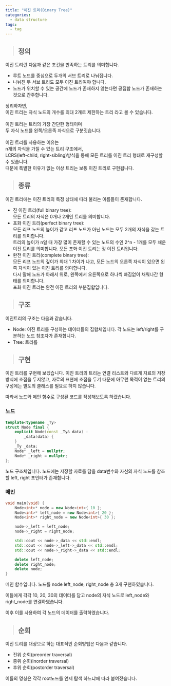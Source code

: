 ```yaml
---
title: "이진 트리(Binary Tree)"
categories:
  - data structure
tags:
  - tag
---
```

> ## 정의

이진 트리란 다음과 같은 조건을 만족하는 트리를 의미합니다.
- 루트 노드를 중심으로 두개의 서브 트리로 나눠집니다.
- 나눠진 두 서브 트리도 모두 이진 트리여야 합니다.
- 노드가 위치할 수 있는 공간에 노드가 존재하지 않는다면 공집합 노드가 존재하는 것으로 간주합니다.

정리하자면,<br>
이진 트리는 자식 노드의 개수를 최대 2개로 제한하는 트리 라고 볼 수 있습니다.<br>
<br>
이진 트리는 트리의 가장 간단한 형태이며<br>
두 자식 노드를 왼쪽/오른족 자식으로 구분짓습니다.<br>
<br>
이진 트리를 사용하는 이유는<br>
n개의 자식을 가질 수 있는 트리 구조에서,<br>
LCRS(left-child, right-sibling)방식을 통해 모든 트리를 이진 트리 형태로 재구성할 수 있습니다.<br>
때문에 특별한 이유가 없는 이상 트리는 보통 이진 트리로 구현됩니다.
> ## 종류

이진 트리에는 이진 트리의 특정 상태에 따라 불리는 이름들이 존재합니다.
- 진 이진 트리(full binary tree):<br>
모든 트리의 자식은 0개나 2개인 트리를 의미합니다.
- 포화 이진 트리(perfect binary tree):<br>
모든 리프 노드의 높이가 같고 리프 노드가 아닌 노드는 모두 2개의 자식을 갖는 트리를 의미합니다.<br>
트리의 높이가 n일 때 가장 많이 존재할 수 있는 노드의 수인 2^n - 1개를 모두 채운 이진 트리를 의미합니다.
모든 포화 이진 트리는 정 이진 트리입니다.
- 완전 이진 트리(complete binary tree):<br>
모든 리프 노드의 깊이가 최대 1 차이가 나고, 모든 노드의 오른쪽 자식이 있으면 왼쪽 자식이 있는 이진 트리를 의미합니다.<br>
다시 말해 노드가 아래서 위로, 왼쪽에서 오른쪽으로 하나씩 빠짐없이 채워나간 형태를 의미합니다.<br>
포화 이진 트리는 완전 이진 트리의 부분집합입니다.

> ## 구조

이진트리의 구조는 다음과 같습니다.
- Node: 이진 트리를 구성하는 데이터들의 집합체입니다.
각 노드는 left/right를 구분하는 노드 참조자가 존재합니다.
- Tree: 트리를

> ## 구현

이진 트리를 구현해 보겠습니다.
이진 트리의 
트리는 연결 리스트와 다르게 자료의 저장 방식에 초점을 두지않고,
자료의 표현에 초점을 두기 때문에 아무런 목적이 없는 트리의 구성에는
별도의 클래스를 필요로 하지 않습니다.

따라서 노드와 메인 함수로 구성된 코드를 작성해보도록 하겠습니다.
### 노드
```cpp
template<typename _Ty>
struct Node final {
	explicit Node(const _Ty& data) :
		_data(data) {
	}
	_Ty _data;
	Node* _left = nullptr;
	Node* _right = nullptr;
};
```
노드 구조체입니다.
노드에는 저장할 자료를 담을 data변수와
자신의 자식 노드를 참조할 left, right 포인터가 존재합니다.

### 메인
```cpp
void main(void) {
	Node<int>* node = new Node<int>{ 10 };
	Node<int>* left_node = new Node<int>{ 20 };
	Node<int>* right_node = new Node<int>{ 30 };

	node->_left = left_node;
	node->_right = right_node;

	std::cout << node->_data << std::endl;
	std::cout << node->_left->_data << std::endl;
	std::cout << node->_right->_data << std::endl;

	delete left_node;
	delete right_node;
	delete node;
}
```
메인 함수입니다.
노드를 node left_node, right_node 총 3개 구현하였습니다.

이들에게 각각 10, 20, 30의 데이터를 담고
node의 자식 노드로 left_node와 right_node를 연결하였습니다.

이후 이를 사용하여 각 노드의 데이터를 출력하였습니다.

> ## 순회

이진 트리를 대상으로 하는 대표적인 순회방법은 다음과 같습니다.
- 전위 순회(preorder traversal)
- 중위 순회(inorder traversal)
- 후위 순회(postorder traversal)

이들의 명칭은 각각 root노드를 언제 탐색 하느냐에 따라 붙여졌습니다.

